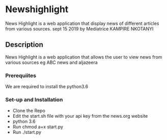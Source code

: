 # Newshighlight
News Highlight is a web application that display news  of different articles from various sources.
sept 15 2019
by Mediatrice KAMPIRE NKOTANYI
## Description
News Highlight is a web application that allows the user to view news  from various sources eg ABC news and aljazeera
### Prerequiites
We are required to  install the python3.6
### Set-up and Installation
- Clone the Repo
- Edit the start.sh file with your api key from the news.org website
- python 3.6
- Run chmod a+x start.py
- Run ./start.py

